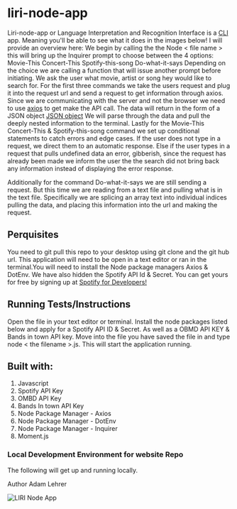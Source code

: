 # liri-node-app 
Liri-node-app or Language Interpretation and Recognition Interface is a <a href="https://developer.mozilla.org/en-US/docs/Mozilla/Command_Line_Options">CLI</a> app. Meaning you'll be able to see what it does in the images below! I will provide an overview here:
We begin by calling the the Node < file name > this will bring up the Inquirer prompt to choose between the 4 options: 
Movie-This
Concert-This
Spotify-this-song
Do-what-it-says
Depending on the choice we are calling a function that will issue another prompt before initiating. We ask the user what movie, artist or song hey would like to search for. For the first three commands we take the users request and plug it into the request url and send a request to get information through axios. Since we are communicating with the server and not the browser we need to use <a href="https://www.npmjs.com/package/axios">axios</a>  to get make the API call. The data will return in the form of a JSON object <a href="https://developer.mozilla.org/en-US/docs/Learn/JavaScript/Objects/JSON">JSON object</a> 
We will parse through the data and pull the deeply nested information to the terminal. Lastly for the Movie-This
Concert-This & Spotify-this-song command we set up conditional statements to catch errors and edge cases. If the user does not type in a request, we direct them to an automatic response. Else if the user types in a request that pulls undefined data an error, gibberish, since the request has already been made we inform the user the the search did not bring back any information instead of displaying the error response. 

Additionally for the command Do-what-it-says we are still sending a request. But this time we are reading from a text file and pulling what is in the text file. Specifically we are splicing an array text into individual indices pulling the data, and placing this information into the url and making the request. 

## Perquisites
You need to git pull this repo to your desktop using git clone and the git hub url. This application will need to be open in a text editor or ran in the terminal.You will need to install the Node package managers Axios & DotEnv. We have also hidden the Spotify API Id & Secret. You can get yours for free by signing up at  <a href="https://developer.spotify.com/dashboard/login">Spotify for Developers!</a>

## Running Tests/Instructions
Open the file in your text editor or terminal. Install the node packages listed below and apply for a Spotify API ID & Secret. As well as a OBMD API KEY & Bands in town API key. Move into the file you have saved the file in and type node < the filename >.js. This will start the application running.

## Built with:
<ol>
<li> Javascript
<li> Spotify API Key
<li> OMBD API Key
<li> Bands In town API Key
<li> Node Package Manager - Axios 
<li> Node Package Manager - DotEnv 
<li> Node Package Manager - Inquirer 
<li> Moment.js
</ol>

### Local Development Environment for website Repo
The following will get up and running locally.

Author
Adam Lehrer

![LIRI Node App]()
